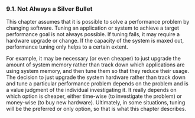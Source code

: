### 9.1\. Not Always a Silver Bullet

This chapter assumes that it is possible to solve a performance problem by changing software. Tuning an application or system to achieve a target performance goal is not always possible. If tuning fails, it may require a hardware upgrade or change. If the capacity of the system is maxed out, performance tuning only helps to a certain extent.

For example, it may be necessary (or even cheaper) to just upgrade the amount of system memory rather than track down which applications are using system memory, and then tune them so that they reduce their usage. The decision to just upgrade the system hardware rather than track down and tune a particular performance problem depends on the problem and is a value judgment of the individual investigating it. It really depends on which option is cheaper, either time-wise (to investigate the problem) or money-wise (to buy new hardware). Ultimately, in some situations, tuning will be the preferred or only option, so that is what this chapter describes.